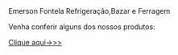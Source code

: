 <!Doctype HTML>
 <Html>
  <Head>
   <Tittle>Emerson Fontela Refrigeração,Bazar e Ferragem</Tittle>
 </Head>
 <Body>
  <P> Venha conferir alguns dos nossos produtos:<Br>
  </P>
 <a Href=https://emerson-fontela-refrigeracao.negocio.site/?utm_source=gmb&utm_medium=referral>Clique aqui->>></a>
